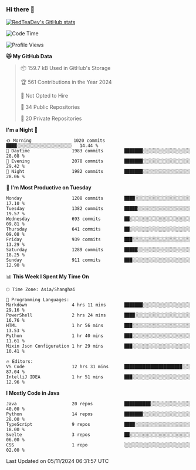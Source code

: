 ### Hi there 👋

<!--
**RedTeaDev/RedTeaDev** is a ✨ _special_ ✨ repository because its `README.md` (this file) appears on your GitHub profile.

Here are some ideas to get you started:

- 🔭 I’m currently working on ...
- 🌱 I’m currently learning ...
- 👯 I’m looking to collaborate on ...
- 🤔 I’m looking for help with ...
- 💬 Ask me about ...
- 📫 How to reach me: ...
- 😄 Pronouns: ...
- ⚡ Fun fact: ...
-->

<!--
[![wakatime](https://wakatime.com/badge/user/6b101ed0-04c0-4490-9283-eb61f2efff96.svg)](https://wakatime.com/@6b101ed0-04c0-4490-9283-eb61f2efff96)
!-->

[![RedTeaDev's GitHub stats](https://github-readme-stats.vercel.app/api?username=RedTeaDev\&include_all_commits=true)](https://github.com/anuraghazra/github-readme-stats)
<!--
[![willianrod's wakatime stats](https://github-readme-stats.vercel.app/api/wakatime?username=RedTeaDev)](https://github.com/anuraghazra/github-readme-stats)
!-->
<!--START_SECTION:waka-->
![Code Time](http://img.shields.io/badge/Code%20Time-2%2C692%20hrs%2038%20mins-blue)

![Profile Views](http://img.shields.io/badge/Profile%20Views-0-blue)

**🐱 My GitHub Data** 

> 📦 159.7 kB Used in GitHub's Storage 
 > 
> 🏆 561 Contributions in the Year 2024
 > 
> 🚫 Not Opted to Hire
 > 
> 📜 34 Public Repositories 
 > 
> 🔑 20 Private Repositories 
 > 
**I'm a Night 🦉** 

```text
🌞 Morning                1020 commits        ████░░░░░░░░░░░░░░░░░░░░░   14.44 % 
🌆 Daytime                1983 commits        ███████░░░░░░░░░░░░░░░░░░   28.08 % 
🌃 Evening                2078 commits        ███████░░░░░░░░░░░░░░░░░░   29.42 % 
🌙 Night                  1982 commits        ███████░░░░░░░░░░░░░░░░░░   28.06 % 
```
📅 **I'm Most Productive on Tuesday** 

```text
Monday                   1208 commits        ████░░░░░░░░░░░░░░░░░░░░░   17.10 % 
Tuesday                  1382 commits        █████░░░░░░░░░░░░░░░░░░░░   19.57 % 
Wednesday                693 commits         ██░░░░░░░░░░░░░░░░░░░░░░░   09.81 % 
Thursday                 641 commits         ██░░░░░░░░░░░░░░░░░░░░░░░   09.08 % 
Friday                   939 commits         ███░░░░░░░░░░░░░░░░░░░░░░   13.29 % 
Saturday                 1289 commits        █████░░░░░░░░░░░░░░░░░░░░   18.25 % 
Sunday                   911 commits         ███░░░░░░░░░░░░░░░░░░░░░░   12.90 % 
```


📊 **This Week I Spent My Time On** 

```text
🕑︎ Time Zone: Asia/Shanghai

💬 Programming Languages: 
Markdown                 4 hrs 11 mins       ███████░░░░░░░░░░░░░░░░░░   29.16 % 
PowerShell               2 hrs 24 mins       ████░░░░░░░░░░░░░░░░░░░░░   16.76 % 
HTML                     1 hr 56 mins        ███░░░░░░░░░░░░░░░░░░░░░░   13.53 % 
Python                   1 hr 40 mins        ███░░░░░░░░░░░░░░░░░░░░░░   11.61 % 
Mixin Json Configuration 1 hr 29 mins        ███░░░░░░░░░░░░░░░░░░░░░░   10.41 % 

🔥 Editors: 
VS Code                  12 hrs 31 mins      ██████████████████████░░░   87.04 % 
IntelliJ IDEA            1 hr 51 mins        ███░░░░░░░░░░░░░░░░░░░░░░   12.96 % 
```

**I Mostly Code in Java** 

```text
Java                     20 repos            ██████████░░░░░░░░░░░░░░░   40.00 % 
Python                   14 repos            ███████░░░░░░░░░░░░░░░░░░   28.00 % 
TypeScript               9 repos             ████░░░░░░░░░░░░░░░░░░░░░   18.00 % 
Svelte                   3 repos             ██░░░░░░░░░░░░░░░░░░░░░░░   06.00 % 
CSS                      1 repo              ░░░░░░░░░░░░░░░░░░░░░░░░░   02.00 % 
```




 Last Updated on 05/11/2024 06:31:57 UTC
<!--END_SECTION:waka-->


